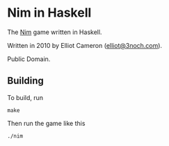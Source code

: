 Nim in Haskell
==============

The [Nim][] game written in Haskell.

Written in 2010 by Elliot Cameron 
([elliot@3noch.com](mailto:elliot@3noch.com)).

Public Domain.

  [Nim]: http://en.wikipedia.org/wiki/Nim

Building
--------

To build, run

    make

Then run the game like this

    ./nim
